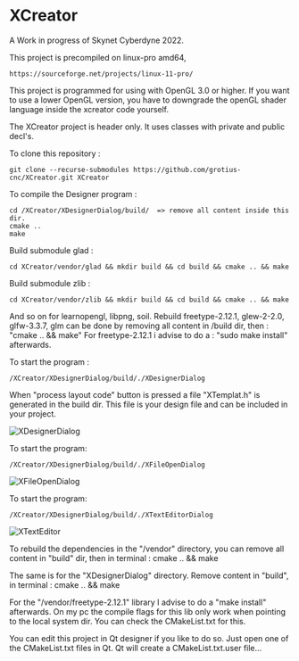 # XCreator

A Work in progress of Skynet Cyberdyne 2022.

This project is precompiled on linux-pro amd64, 

	https://sourceforge.net/projects/linux-11-pro/

This project is programmed for using with OpenGL 3.0 or higher.
If you want to use a lower OpenGL version, you have to downgrade the openGL shader language inside the xcreator code yourself. 

The XCreator project is header only. It uses classes with private and public decl's.


To clone this repository :
	
	git clone --recurse-submodules https://github.com/grotius-cnc/XCreator.git XCreator

To compile the Designer program :

	cd /XCreator/XDesignerDialog/build/  => remove all content inside this dir.
	cmake ..
	make
	
Build submodule glad :
	
	cd XCreator/vendor/glad && mkdir build && cd build && cmake .. && make
	
Build submodule zlib :
	
	cd XCreator/vendor/zlib && mkdir build && cd build && cmake .. && make
	
And so on for learnopengl, libpng, soil.
Rebuild freetype-2.12.1, glew-2-2.0, glfw-3.3.7, glm can be done by removing all content in /build dir, then : "cmake .. && make"
For freetype-2.12.1 i advise to do a : "sudo make install" afterwards. 

To start the program :

	/XCreator/XDesignerDialog/build/./XDesignerDialog

When "process layout code" button is pressed a file "XTemplat.h" is generated in the build dir. 
This file is your design file and can be included in your project.

![XDesignerDialog](https://user-images.githubusercontent.com/44880102/194404378-7965d88d-a66b-4fd6-8747-61146b25c7c8.jpg)

To start the program:

	/XCreator/XDesignerDialog/build/./XFileOpenDialog

![XFileOpenDialog](https://user-images.githubusercontent.com/44880102/194404395-12e6be5d-ba60-4a6e-bd87-ab3418a3d4db.jpg)

To start the program:

	/XCreator/XDesignerDialog/build/./XTextEditorDialog
	
![XTextEditor](https://user-images.githubusercontent.com/44880102/194404400-12750fca-4301-4aa4-a9c4-6ff7d00b8811.jpg)

To rebuild the dependencies in the "/vendor" directory, you can remove all content in "build" dir, then in terminal : cmake .. && make

The same is for the "XDesignerDialog" directory. Remove content in "build", in terminal : cmake .. && make

For the "/vendor/freetype-2.12.1" library I advise to do a "make install" afterwards. On my pc the compile flags for this lib only work
when pointing to the local system dir. You can check the CMakeList.txt for this.

You can edit this project in Qt designer if you like to do so. Just open one of the CMakeList.txt files in Qt.
Qt will create a CMakeList.txt.user file... 




